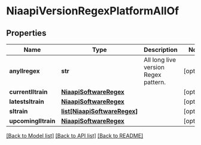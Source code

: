 # NiaapiVersionRegexPlatformAllOf

## Properties
Name | Type | Description | Notes
------------ | ------------- | ------------- | -------------
**anyllregex** | **str** | All long live version Regex pattern.   | [optional] 
**currentlltrain** | [**NiaapiSoftwareRegex**](NiaapiSoftwareRegex.md) |  | [optional] 
**latestsltrain** | [**NiaapiSoftwareRegex**](NiaapiSoftwareRegex.md) |  | [optional] 
**sltrain** | [**list[NiaapiSoftwareRegex]**](NiaapiSoftwareRegex.md) |  | [optional] 
**upcominglltrain** | [**NiaapiSoftwareRegex**](NiaapiSoftwareRegex.md) |  | [optional] 

[[Back to Model list]](../README.md#documentation-for-models) [[Back to API list]](../README.md#documentation-for-api-endpoints) [[Back to README]](../README.md)


